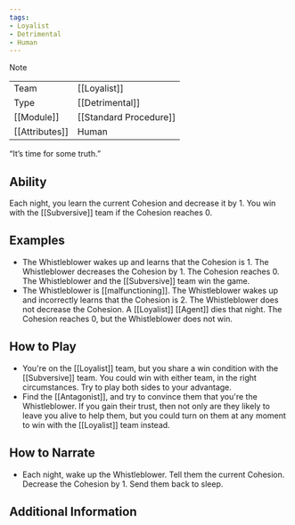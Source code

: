```yaml
---
tags:
- Loyalist
- Detrimental
- Human
---
```

> [!note]
> |  |  |
> | ---- | ---- |
> | Team | [[Loyalist]] |
> | Type | [[Detrimental]] |
> | [[Module]] | [[Standard Procedure]] |
> | [[Attributes]] | Human |
> 
>  “It’s time for some truth.”

## Ability
Each night, you learn the current Cohesion and decrease it by 1. You win with the [[Subversive]] team if the Cohesion reaches 0.

## Examples
- The Whistleblower wakes up and learns that the Cohesion is 1. The Whistleblower decreases the Cohesion by 1. The Cohesion reaches 0. The Whistleblower and the [[Subversive]] team win the game.
- The Whistleblower is [[malfunctioning]]. The Whistleblower wakes up and incorrectly learns that the Cohesion is 2. The Whistleblower does not decrease the Cohesion. A [[Loyalist]] [[Agent]] dies that night. The Cohesion reaches 0, but the Whistleblower does not win.

## How to Play
- You're on the [[Loyalist]] team, but you share a win condition with the [[Subversive]] team. You could win with either team, in the right circumstances. Try to play both sides to your advantage.
- Find the [[Antagonist]], and try to convince them that you're the Whistleblower. If you gain their trust, then not only are they likely to leave you alive to help them, but you could turn on them at any moment to win with the [[Loyalist]] team instead.

## How to Narrate
- Each night, wake up the Whistleblower. Tell them the current Cohesion. Decrease the Cohesion by 1. Send them back to sleep.

## Additional Information